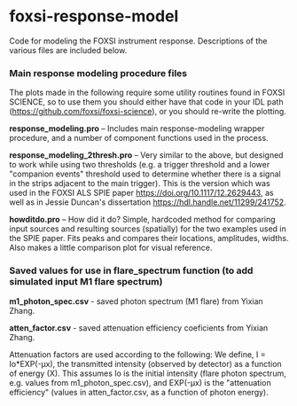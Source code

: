 # foxsi-response-model

Code for modeling the FOXSI instrument response. Descriptions of the various files are included below. 

### Main response modeling procedure files

The plots made in the following require some utility routines found in FOXSI SCIENCE, so to use them you should either have
that code in your IDL path (https://github.com/foxsi/foxsi-science), or you should re-write the plotting.

**response_modeling.pro** – Includes main response-modeling wrapper procedure, and a number of component functions used in the process.

**response_modeling_2thresh.pro** – Very similar to the above, but designed to work while using two thresholds (e.g. a trigger threshold 
and a lower "companion events" threshold used to determine whether there is a signal in the strips adjacent to the main trigger).  This is
the version which was used in the FOXSI ALS SPIE paper https://doi.org/10.1117/12.2629443, as well as in Jessie Duncan's dissertation 
https://hdl.handle.net/11299/241752.

**howditdo.pro** – How did it do? Simple, hardcoded method for comparing input sources and resulting sources (spatially) for the two examples 
used in the SPIE paper. Fits peaks and compares their locations, amplitudes, widths. Also makes a little comparison plot for visual reference.

### Saved values for use in flare_spectrum function (to add simulated input M1 flare spectrum)
**m1_photon_spec.csv** - saved photon spectrum (M1 flare) from Yixian Zhang. 

**atten_factor.csv** - saved attenuation efficiency coeficients from Yixian Zhang. 

  Attenuation factors are used according to the following:
        We define, I = Io*EXP(-µx), the transmitted intensity (observed by detector) as a function of energy (X). 
        This assumes Io is the initial intensity (flare photon spectrum, e.g. values from m1_photon_spec.csv), and
        EXP(-µx) is the "attenuation efficiency" (values in atten_factor.csv, as a function of photon energy).
